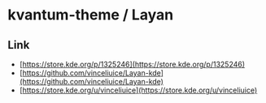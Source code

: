 

# kvantum-theme / Layan


## Link

* [https://store.kde.org/p/1325246](https://store.kde.org/p/1325246)
* [https://github.com/vinceliuice/Layan-kde](https://github.com/vinceliuice/Layan-kde)
* [https://store.kde.org/u/vinceliuice](https://store.kde.org/u/vinceliuice)
